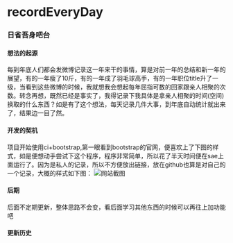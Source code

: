 recordEveryDay
==============

### **日省吾身吧台**

#### **想法的起源**

  每到年底人们都会发微博记录这一年来干的事情，算是对前一年的总结和新一年的展望，有的一年瘦了10斤，有的一年成了羽毛球高手，有的一年职位title升了一级，当看到这些微博的时候，我就想我会想起每年屈指可数的回家跟亲人相聚的次数。转念再想，既然已经是事实了，我得记录下我具体是拿亲人相聚的时间(空间)换取的什么东西？如是有了这个想法，每天记录几件大事，到年底自动统计就出来了，结果边一目了然。
  
#### **开发的契机**

  项目开始使用ci+bootstrap,第一眼看到bootstrap的官网，便喜欢上了下图的样式，如是便想动手尝试下这个程序，程序非常简单，所以花了半天时间便在sae上面运行了。因为是私人的记录，所以不方便放出链接，放在github也算是对自己的一个记录，大概的样式如下图：
  ![网站截图][1]


#### **后期**

后面不定期更新，整体思路不会变，看后面学习其他东西的时候可以再往上加功能吧


[1]: http://my17co8.qiniudn.com/uploads/image/20140815163329_25396.jpg


#### **更新历史**

